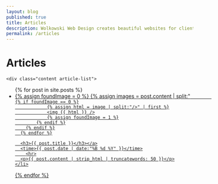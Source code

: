 ```yaml
---
layout: blog
published: true
title: Articles
description: Wolkowski Web Design creates beautiful websites for clients of all sizes. Our blog contains articles about our work and services, and showcases clients and companies we work with!
permalink: /articles
---
```

<div class="scroll scroll-blog">
	<h1>Articles</h1>

    <div class="content article-list">
<ul>
  {% for post in site.posts %}
    <li><a href="{{ post.url }}">
      {% assign foundImage = 0 %}
      {% assign images = post.content | split:"<img " %}
      {% for image in images %}
        {% if image contains 'src' %}

            {% if foundImage == 0 %}
                {% assign html = image | split:"/>" | first %}
                <img {{ html }} />
                {% assign foundImage = 1 %}
            {% endif %}
        {% endif %}
      {% endfor %}

      <h3>{{ post.title }}</h3></a>
      <time>{{ post.date | date:"%B %d %Y" }}</time>
        <hr>
      <p>{{ post.content | strip_html | truncatewords: 50 }}</p>
    </li>
  {% endfor %}
</ul>
    </div>
</div>
